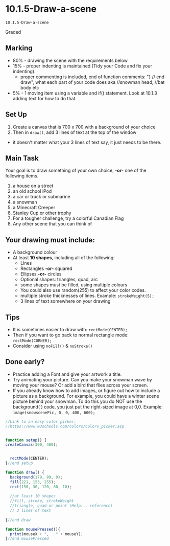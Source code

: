 # 10.1.5-Draw-a-scene 
```
10.1.5-Draw-a-scene 
```
Graded

## Marking
- 80% - drawing the scene with the requirements below
- 15% - proper indenting is maintained (Tidy your Code and fix your indenting).
  - proper commenting is included, end of function comments: "} // end draw", what each part of your code does aka //snowman head, //bat body etc
- 5% - 1 moving item using a variable and if() statement. Look at 10.1.3 adding text for how to do that.  

## Set Up
1. Create a canvas that is 700 x 700 with a background of your choice
2. Then in `draw()`, add 3 lines of text at the top of the window
  - it doesn't matter what your 3 lines of text say, it just needs to be there.       


## Main Task
Your goal is to draw something of your own choice, **-or-** one of the following items.  
1. a house on a street
2. an old school iPod
3. a car or truck or submarine
4. a snowman
5. a Minecraft Creeper
6. Stanley Cup or other trophy
7. For a tougher challenge, try a colorful Canadian Flag
8. Any other scene that you can think of

## Your drawing must include:
- A background colour
- At least **10 shapes**, including all of the following:
  - Lines
  - Rectangles **-or-** squared
  - Ellipses **-or-** circles
  - Optional shapes: triangles, quad, arc
  - some shapes must be filled, using multiple colours
  - You could also use random(255) to affect your color codes.
  - multiple stroke thicknesses of lines. Example:  `strokeWeight(5);`
  - 3 lines of text somewhere on your drawing

## Tips
- It is sometimes easier to draw with:  `rectMode(CENTER);`
- Then if you want to go back to normal rectangle mode:	`rectMode(CORNER);`
- Consider using `noFill()`  & `noStroke()`

## Done early?  
- Practice adding a Font and give your artwork a title.
- Try animating your picture.  Can you make your snowman wave by moving your mouse? Or add a bird that flies across your screen.
- If you already know how to add images, or figure out how to include a picture as a background.  For example, you could have a winter scene picture behind your snowman.  To do this you do NOT use the background( ) code, you just put the right-sized image at 0,0.  Example: `image(snowscenePic, 0, 0, 400, 600);`

```javaScript
//Link to an easy color picker:
//https://www.w3schools.com/colors/colors_picker.asp


function setup() {
createCanvas(300, 400);


  rectMode(CENTER);
}//end setup

function draw() {
  background(179, 89, 0);
  fill(221, 153, 255);
  rect(150, 30, 120, 80, 10);
  
  //at least 10 shapes
  //fill, stroke, strokeWeight
  //triangle, quad or point (Help... reference)
  // 3 lines of text
  
}//end draw

function mousePressed(){
  print(mouseX + ",   " + mouseY);
}//end mousePressed

```

